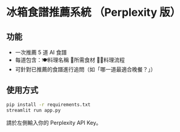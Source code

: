 # 冰箱食譜推薦系統 （Perplexity 版）

## 功能

- 一次推薦 5 道 AI 食譜
- 每道包含：🍽️料理名稱 🧂所需食材 🧑‍🍳料理流程
- 可針對已推薦的食譜進行追問（如「哪一道最適合晚餐？」）

## 使用方式

```bash
pip install -r requirements.txt
streamlit run app.py
```

請於左側輸入你的 Perplexity API Key。
